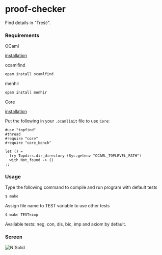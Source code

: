 # proof-checker

Find details in "Treść".

### Requirements
OCaml

[installation](https://ocaml.org/docs/install.html)

ocamlfind
```sh
opam install ocamlfind
```

menhir
```sh
opam install menhir
```

Core

[installation](https://kwangyulseo.com/2014/03/04/installing-ocamlopamutopcore-library-on-ubuntu-saucy/)

Put the following in your `.ocamlinit` file to use `Core`:
```
#use "topfind"
#thread
#require "core"
#require "core_bench"

let () =
  try Topdirs.dir_directory (Sys.getenv "OCAML_TOPLEVEL_PATH")
  with Not_found -> ()
;;
```

### Usage
Type the following command to compile and run program with default tests
```sh
$ make
```

Assign file name to TEST variable to use other tests 
```sh
$ make TEST=imp
```

Available tests: neg, con, dis, bic, imp and axiom by default.

### Screen

![N|Solid](http://oi65.tinypic.com/2h5r0q8.jpg)
